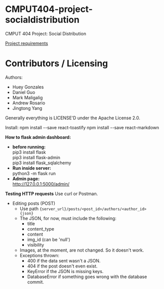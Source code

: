 CMPUT404-project-socialdistribution
===================================

CMPUT 404 Project: Social Distribution

[Project requirements](https://github.com/uofa-cmput404/project-socialdistribution/blob/master/project.org) 

Contributors / Licensing
========================

Authors:
    
* Huey Gonzales
* Daniel Guo
* Mark Maligalig
* Andrew Rosario
* Jingtong Yang

Generally everything is LICENSE'D under the Apache License 2.0.

Install:
npm install --save react-toastify
npm install --save react-markdown

**How to flask admin dashboard:**
- **before running:**\
      pip3 install flask\
      pip3 install flask-admin\
      pip3 install flask_sqlalchemy
- **Run inside server:**\
      python3 -m flask run
- **Admin page:**\
      http://127.0.0.1:5000/admin/ 

**Testing HTTP requests**
Use curl or Postman.
- Editing posts (POST)
  - Use path ```{server_url}/posts/<post_id>/authors/<author_id> {json}```
  - The JSON, for now, must include the following:
    - title
    - content_type
    - content
    - img_id (can be 'null')
    - visibility
  - Images, at the moment, are not changed. So it doesn't work.
  - Exceptions thrown:
    - 400 if the data sent wasn't a JSON.
    - 404 if the post doesn't even exist.
    - KeyError if the JSON is missing keys.
    - DatabaseError if something goes wrong with the database commit.
